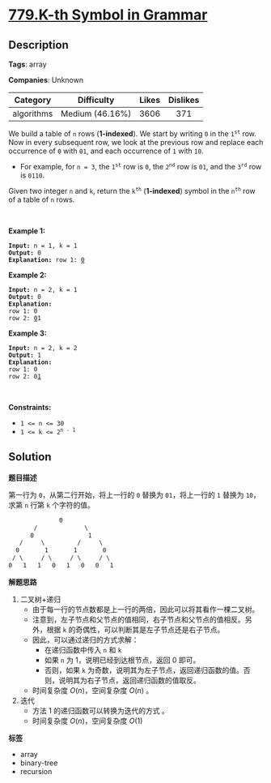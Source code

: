 # [779.K-th Symbol in Grammar](https://leetcode.com/problems/k-th-symbol-in-grammar/description/)

## Description

**Tags**: array

**Companies**: Unknown

|  Category  |   Difficulty    | Likes | Dislikes |
| :--------: | :-------------: | :---: | :------: |
| algorithms | Medium (46.16%) | 3606  |   371    |

<p>We build a table of <code>n</code> rows (<strong>1-indexed</strong>). We start by writing <code>0</code> in the <code>1<sup>st</sup></code> row. Now in every subsequent row, we look at the previous row and replace each occurrence of <code>0</code> with <code>01</code>, and each occurrence of <code>1</code> with <code>10</code>.</p>
<ul>
  <li>For example, for <code>n = 3</code>, the <code>1<sup>st</sup></code> row is <code>0</code>, the <code>2<sup>nd</sup></code> row is <code>01</code>, and the <code>3<sup>rd</sup></code> row is <code>0110</code>.</li>
</ul>
<p>Given two integer <code>n</code> and <code>k</code>, return the <code>k<sup>th</sup></code> (<strong>1-indexed</strong>) symbol in the <code>n<sup>th</sup></code> row of a table of <code>n</code> rows.</p>
<p>&nbsp;</p>
<p><strong class="example">Example 1:</strong></p>
<pre><code><strong>Input:</strong> n = 1, k = 1
<strong>Output:</strong> 0
<strong>Explanation:</strong> row 1: <u>0</u></code></pre>
<p><strong class="example">Example 2:</strong></p>
<pre><code><strong>Input:</strong> n = 2, k = 1
<strong>Output:</strong> 0
<strong>Explanation:</strong>
row 1: 0
row 2: <u>0</u>1</code></pre>
<p><strong class="example">Example 3:</strong></p>
<pre><code><strong>Input:</strong> n = 2, k = 2
<strong>Output:</strong> 1
<strong>Explanation:</strong>
row 1: 0
row 2: 0<u>1</u></code></pre>
<p>&nbsp;</p>
<p><strong>Constraints:</strong></p>
<ul>
  <li><code>1 &lt;= n &lt;= 30</code></li>
  <li><code>1 &lt;= k &lt;= 2<sup>n - 1</sup></code></li>
</ul>

## Solution

**题目描述**

第一行为 `0`，从第二行开始，将上一行的 `0` 替换为 `01`，将上一行的 `1` 替换为 `10`，求第 `n` 行第 `k` 个字符的值。

```txt
              0
       /             \
      0               1
   /     \         /     \
  0       1       1       0
 / \     / \     / \     / \
0   1   1   0   1   0   0   1
```

**解题思路**

1. 二叉树+递归
   - 由于每一行的节点数都是上一行的两倍，因此可以将其看作一棵二叉树。
   - 注意到，左子节点和父节点的值相同，右子节点和父节点的值相反。另外，根据 `k` 的奇偶性，可以判断其是左子节点还是右子节点。
   - 因此，可以通过递归的方式求解：
     - 在递归函数中传入 `n` 和 `k`
     - 如果 `n` 为 1，说明已经到达根节点，返回 0 即可。
     - 否则，如果 `k` 为奇数，说明其为左子节点，返回递归函数的值。否则，说明其为右子节点，返回递归函数的值取反。
   - 时间复杂度 $O(n)$，空间复杂度 $O(n)$ 。
2. 迭代
   - 方法 1 的递归函数可以转换为迭代的方式 。
   - 时间复杂度 $O(n)$，空间复杂度 $O(1)$

**标签**

- array
- binary-tree
- recursion
